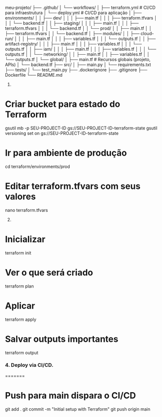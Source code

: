 meu-projeto/
├── .github/
│ └── workflows/
│ ├── terraform.yml # CI/CD para infraestrutura
│ └── deploy.yml # CI/CD para aplicação
│ ├── environments/
│ │ ├── dev/
│ │ │ ├── main.tf
│ │ │ ├── terraform.tfvars
│ │ │ └── backend.tf
│ │ ├── staging/
│ │ │ ├── main.tf
│ │ │ ├── terraform.tfvars
│ │ │ └── backend.tf
│ │ └── prod/
│ │ ├── main.tf
│ │ ├── terraform.tfvars
│ │ └── backend.tf
│ ├── modules/
│ │ ├── cloud-run/
│ │ │ ├── main.tf
│ │ │ ├── variables.tf
│ │ │ └── outputs.tf
│ │ ├── artifact-registry/
│ │ │ ├── main.tf
│ │ │ ├── variables.tf
│ │ │ └── outputs.tf
│ │ ├── iam/
│ │ │ ├── main.tf
│ │ │ ├── variables.tf
│ │ │ └── outputs.tf
│ │ └── networking/
│ │ ├── main.tf
│ │ ├── variables.tf
│ │ └── outputs.tf
│ └── global/
│ ├── main.tf # Recursos globais (projeto, APIs)
│ └── backend.tf
├── src/
│ ├── main.py
│ └── requirements.txt
├── tests/
│ └── test_main.py
├── .dockerignore
├── .gitignore
├── Dockerfile
└── README.md

1.

# Criar bucket para estado do Terraform

gsutil mb -p SEU-PROJECT-ID gs://SEU-PROJECT-ID-terraform-state
gsutil versioning set on gs://SEU-PROJECT-ID-terraform-state

# Ir para ambiente de produção

cd terraform/environments/prod

# Editar terraform.tfvars com seus valores

nano terraform.tfvars

2.

# Inicializar

terraform init

# Ver o que será criado

terraform plan

# Aplicar

terraform apply

# Salvar outputs importantes

terraform output

### 4. Deploy via CI/CD.

=======

# Push para main dispara o CI/CD

git add .
git commit -m "Initial setup with Terraform"
git push origin main
